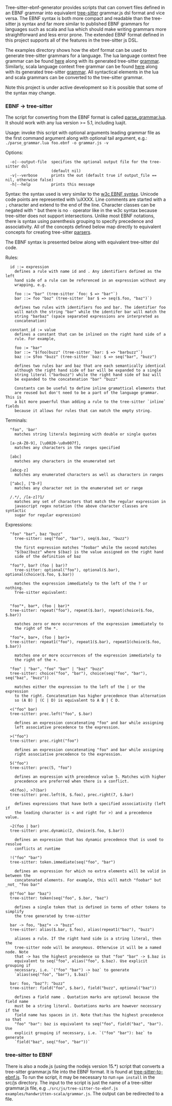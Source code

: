 Tree-sitter-ebnf-generator provides scripts that can convert files defined in
an EBNF grammar into equivalent
[tree-sitter](https://tree-sitter.github.io/tree-sitter/) grammar.js dsl format
and vice versa. The EBNF syntax is both more compact and readable than the
tree-sitter js syntax and far more similar to published EBNF grammars for
languages such as scala and lua which should make writing grammars more
straightforward and less error prone. The extended EBNF format defined in this
project supports all of the features in the tree-sitter js DSL.

The examples directory shows how the ebnf format can be used to generate
tree-sitter grammars for a language. The lua language context free grammar can
be found [here](examples/lua/lua.ebnf) along with its generated tree-sitter
[grammar](examples/lua/grammar.js). Similarly, scala language context free
grammar can be found [here](examples/scala/scala.ebnf) along with its generated
tree-sitter [grammar](examples/scala/grammar.js). All syntactical elements in
the lua and scala grammars can be converted to the tree-sitter grammar.

Note this project is under active development so it is possible that some of the
syntax may change.

### EBNF -> tree-sitter
The script for converting from the EBNF format is called
[parse_grammar.lua](src/lua/parse_grammar.lua). It should work with any lua
version >= 5.1, including luajit.

Usage: invoke this script with optional arguments leading grammar file as the first
       command argument along with optional tail argument, e.g.:
       `./parse_grammar.lua foo.ebnf -o grammar.js -v`

Options:
```
  -o|--output-file  specifies the optional output file for the tree-sitter dsl
                    (default nil)
  -v|--verbose      prints the out (default true if output_file == nil, otherwise false)
  -h|--help         prints this message
```

Syntax: the syntax used is very similar to the [w3c EBNF
syntax](https://www.w3.org/TR/xml/#sec-notation). Unicode code points are
represented with \uXXXX. Line comments are started with a `;` character
and extend to the end of the line. Character classes can be negated with `^`
but there is no `-` operator like in the w3c syntax because tree-sitter does
not support intersections. Unlike most EBNF notations, there is syntax using
parenthesis grouping to specify precedence and associativity. All of the
concepts defined below map directly to equivalent concepts for creating
tree-sitter
[parsers](https://tree-sitter.github.io/tree-sitter/creating-parsers).

The EBNF syntax is presented below along with equivalent tree-sitter dsl code.

Rules:
```
  id ::= expression
    defines a rule with name id and . Any identifiers defined as the left
    hand side of a rule can be referenced in an expression without any
    wrapping, e.g.

    foo ::= "bar" (tree-sitter `foo: $ => "bar"`)
    bar ::= foo "baz" (tree-sitter `bar $ => seq($.foo, "baz")`)

    defines two rules with identifiers foo and bar. The identifier foo
    will match the string "bar" while the identifer bar will match the
    string "barbaz" (space separated expressions are interpreted as
    concatenation)

  constant_id := value
    defines a constant that can be inlined on the right hand side of a
    rule. For example,

    foo := "bar"
    bar ::= "$(foo)buzz" (tree-sitter `bar: $ => "barbuzz"`)
    baz ::= $foo "buzz" (tree-sitter `baz: $ => seq("bar", "buzz")

    defines two rules bar and baz that are each semantically identical
    although the right hand side of bar will be expanded to a single
    string literal ("barbuzz") while the right hand side of baz will
    be expanded to the concatenation "bar" "buzz"

    Constants can be useful to define inline gramattical elements that
    are reused but don't need to be a part of the language grammar. This is
    a bit more powerful than adding a rule to the tree-sitter `inline` fields
    because it allows for rules that can match the empty string.
```


Terminals:
```
  "foo", 'bar'
    matches string literals beginning with double or single quotes

  [a-zA-Z0-9], [\u0020-\u0x007f],
    matches any characters in the ranges specified

  [abc]
    matches any characters in the enumerated set

  [abcg-z]
    matches any enumerated characters as well as characters in ranges

  [^abc], [^D-F]
    matches any character not in the enumerated set or range

  /.*/, /[a-z]?1/
    matches any set of characters that match the regular expression in
    javascript regex notation (the above character classes are syntactic
    sugar for regular expression)
```

Expressions:
```
  "foo" "bar", baz "buzz"
    tree-sitter: seq("foo", "bar"), seq($.baz, "buzz")

    the first expression matches "foobar" while the second matches
    "$(baz)buzz" where $(baz) is the value assigned on the right hand
    side of the definition of baz

  "foo"?, bar? (foo | bar)?
    tree-sitter: optional("foo"), optional($.bar), optional(choice($.foo, $.bar))

    matches the expression immediately to the left of the ? or nothing.
    Tree-sitter equivalent:


  "foo"*, bar*, (foo | bar)*
  tree-sitter: repeat("foo"), repeat($.bar), repeat(choice($.foo, $.bar))

    matches zero or more occurrences of the expression immediately to
    the right of the *.

  "foo"+, bar+, (foo | bar)+
  tree-sitter: repeat1("foo"), repeat1($.bar), repeat1(choice($.foo, $.bar))

    matches one or more occurrences of the expression immediately to
    the right of the +.

  "foo" | "bar", "foo" "bar" | "baz" "buzz"
  tree-sitter: choice("foo", "bar"), choice(seq("foo", "bar"), seq("baz", "buzz"))

    matches either the expression to the left of the | or the expression
    to the right. Concatenation has higher precedence than alternation
    so (A B) | (C | D) is equivalent to A B | C D.

  <("foo" bar)
  tree-sitter: prec.left("foo", $.bar)

    defines an expression concatenating "foo" and bar while assigning
    left associative precedence to the expression.

  >("foo")
  tree-sitter: prec.right("foo")

    defines an expression concatenating "foo" and bar while assigning
    right associative precedence to the expression.

  5("foo")
  tree-sitter: prec(5, "foo")

    defines an expression with precedence value 5. Matches with higher
    precedence are preferred when there is a conflict.

  <6(foo), >7(bar)
  tree-sitter: prec.left(6, $.foo), prec.right(7, $.bar)

    defines expressions that have both a specified associativity (left if
    the leading character is < and right for >) and a precedence value.

  ~2(foo | bar)
  tree-sitter: prec.dynamic(2, choice($.foo, $.bar))

    defines an expression that has dynamic precedence that is used to resolve
    conflicts at runtime

  !("foo" "bar")
  tree-sitter: token.immediate(seq("foo", "bar")

    defines an expression for which no extra elements will be valid in between the
    concatenated elements. For example, this will match "foobar" but _not_ "foo bar"

  @("foo" bar "baz")
  tree-sitter: token(seq("foo", $.bar, "baz")

    defines a single token that is defined in terms of other tokens to simplify
    the tree generated by tree-sitter

  bar -> foo, "baz"+ -> "buzz"
  tree-sitter: alias($.bar, $.foo), alias(repeat1("baz"), "buzz")

    aliases a rule. If the right hand side is a string literal, then the
    tree-sitter node will be anonymous. Otherwise it will be a named node. Note
    that -> has the highest precedence so that "foo" "bar" -> $.baz is
    equivalent to seq("foo", alias("foo", $.baz). Use explicit grouping if
    necessary, i.e. `("foo" "bar") -> baz` to generate
    `alias(seq("foo", "bar"), $.baz)`

  bar: foo, "baz"?: "buzz"
  tree-sitter: field("foo", $.bar), field("buzz", optional("baz"))

    defines a field name . Quotation marks are optional because the field name
    must be a string literal. Quotations marks are however necessary if the
    field name has spaces in it. Note that:has the highest precedence so that
    "foo" "bar": baz is equivalent to seq("foo", field("baz", "bar"). Use
    explicit grouping if necessary, i.e. `("foo" "bar"): baz` to generate
    `field("baz", seq("foo", "bar"))`
```

### tree-sitter to EBNF

There is also a node.js (using the nodejs version 15.*) script that converts a tree-sitter grammar.js file into
the EBNF format. It is found at
[tree-sitter-to-ebnf.js](src/js/tree-sitter-to-ebnf.js). To run the script, it
may be necessary to run `npm install` in the src/js directory. The input to the
script is just the name of a tree-sitter grammar.js file, e.g
`./src/js/tree-sitter-to-ebnf.js examples/handwritten-scala/grammar.js`. The
output can be redirected to a file.
